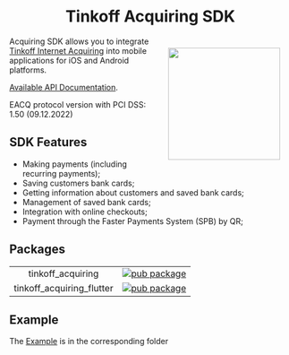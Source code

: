 <h1 align="center">Tinkoff Acquiring SDK</h1>

<a href="https://madbrains.ru/"><img src="https://firebasestorage.googleapis.com/v0/b/mad-brains-web.appspot.com/o/logo.png?alt=media" width="200" align="right" style="margin: 20px;"/></a>

Acquiring SDK allows you to integrate [Tinkoff Internet Acquiring][acquiring] into mobile applications for iOS and Android platforms.

[Available API Documentation][documentation].

EACQ protocol version with PCI DSS: 1.50 (09.12.2022)

## SDK Features

- Making payments (including recurring payments);
- Saving customers bank cards;
- Getting information about customers and saved bank cards;
- Management of saved bank cards;
- Integration with online checkouts;
- Payment through the Faster Payments System (SPB) by QR;

## Packages
|  |  |
|:---:|:---:|
| tinkoff_acquiring | [![pub package](https://img.shields.io/pub/v/tinkoff_acquiring.svg)](https://pub.dartlang.org/packages/tinkoff_acquiring) |
| tinkoff_acquiring_flutter | [![pub package](https://img.shields.io/pub/v/tinkoff_acquiring_flutter.svg)](https://pub.dartlang.org/packages/tinkoff_acquiring_flutter) |


## Example
The [Example][example] is in the corresponding folder

[documentation]: https://www.tinkoff.ru/kassa/develop/api/payments/
[acquiring]: https://www.tinkoff.ru/business/internet-acquiring/
[example]: https://github.com/MadBrains/Tinkoff-Acquiring-SDK-Flutter/tree/main/example
